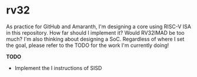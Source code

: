 rv32
===

As practice for GitHub and Amaranth, I'm designing a core using RISC-V ISA in this repository.
How far should I implement it? Would RV32IMAD be too much?
I'm also thinking about designing a SoC.
Regardless of where I set the goal, please refer to the TODO for the work I'm currently doing!

**TODO**
* Implement the I instructions of SISD
